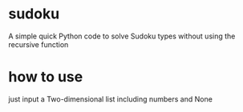 # sudoku
A simple quick Python code to solve Sudoku types without using the recursive function

# how to use
just input a Two-dimensional list including numbers and None
